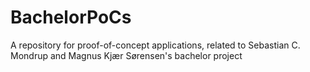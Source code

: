 # BachelorPoCs
A repository for proof-of-concept applications, related to Sebastian C. Mondrup and Magnus Kjær Sørensen's bachelor project
